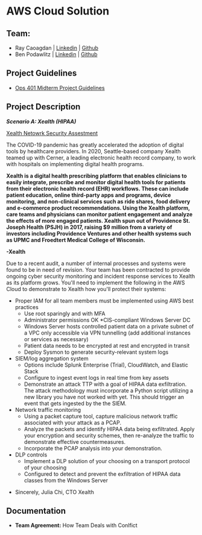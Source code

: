 # AWS Cloud Solution

## Team:
* Ray Caoagdan | [Linkedin](https://www.linkedin.com/in/raymond-caoagdan-666191206/) | [Github](https://github.com/rcaoagdan) 
* Ben Podawlitz | [Linkedin](https://www.linkedin.com/in/benpodawiltz) | [Github](https://github.com/benpodawiltz)

## Project Guidelines
* [Ops 401 Midterm Project Guidelines](https://github.com/codefellows/seattle-ops-cyber-401n1/blob/main/class-20/project-guidelines.md)

## Project Description

***Scenario A: Xealth (HIPAA)***

[Xealth Netowrk Security Assestment](https://www.icloud.com/iclouddrive/0xI962tCmPxawI5W_clmCAHhw#Network_Security_Assessment_-_Xealth)

The COVID-19 pandemic has greatly accelerated the adoption of digital tools by healthcare providers. In 2020, Seattle-based company Xealth teamed up with Cerner, a leading electronic health record company, to work with hospitals on implementing digital health programs.

__Xealth is a digital health prescribing platform that enables clinicians to easily integrate, prescribe and monitor digital health tools for patients from their electronic health record (EHR) workflows. These can include patient education, online third-party apps and programs, device monitoring, and non-clinical services such as ride shares, food delivery and e-commerce product recommendations. Using the Xealth platform, care teams and physicians can monitor patient engagement and analyze the effects of more engaged patients. Xealth spun out of Providence St. Joseph Health (PSJH) in 2017, raising $9 million from a variety of investors including Providence Ventures and other health systems such as UPMC and Froedtert Medical College of Wisconsin.__

__-Xealth__

Due to a recent audit, a number of internal processes and systems were found to be in need of revision. Your team has been contracted to provide ongoing cyber security monitoring and incident response services to Xealth as its platform grows. You'll need to implement the following in the AWS Cloud to demonstrate to Xealth how you'll protect their systems:

* Proper IAM for all team members must be implemented using AWS best practices
    * Use root sparingly and with MFA
    * Administrator permissions OK
*CIS-compliant Windows Server DC
    * Windows Server hosts controlled patient data on a private subnet of a VPC only accessible via VPN tunnelling (add additional instances or services as necessary)
    * Patient data needs to be encrypted at rest and encrypted in transit
    * Deploy Sysmon to generate security-relevant system logs
* SIEM/log aggregation system
    * Options include Splunk Enterprise (Trial), CloudWatch, and Elastic Stack
    * Configure to ingest event logs in real time from key assets
    * Demonstrate an attack TTP with a goal of HIPAA data exfiltration. The attack methodology must incorporate a Python script utilizing a new library you have not worked with yet. This should trigger an event that gets ingested by the the SIEM.
* Network traffic monitoring
    * Using a packet capture tool, capture malicious network traffic associated with your attack as a PCAP.
    * Analyze the packets and identify HIPAA data being exfiltrated. Apply your encryption and security schemes, then re-analyze the traffic to demonstrate effective countermeasures.
    * Incorporate the PCAP analysis into your demonstration.
* DLP controls
    * Implement a DLP solution of your choosing on a transport protocol of your choosing
    * Configured to detect and prevent the exfiltration of HIPAA data classes from the Windows Server
    
- Sincerely, Julia Chi, CTO Xealth

## Documentation
* **Team Agreement:** How Team Deals with Conlfict

